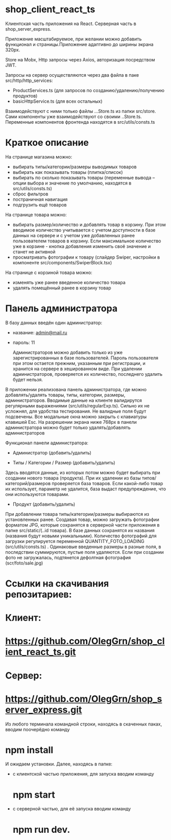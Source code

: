 # shop_client_react_ts
Клиентская часть приложения на React. Серверная часть в shop_server_express.

Приложение масштабируемое, при желании можно добавить функционал и страницы.Приложение адаптивно до ширины экрана 320px.

Store на Mobx, Http запросы через Axios, авторизация посредством JWT.

Запросы на сервер осуществляются через два файла в паке src/http/http_services:
 - ProductServices.ts (для запросов по созданию/удалению/получению продуктов)
 - basicHttpService.ts (для всех остальных)

Взаимодействуют с ними только файлы ...Store.ts из папки src/store. Сами компоненты уже взаимодействуют со своими ..Store.ts.
Переменные компонентов фронтенда находятся в src/utils/consts.ts

# Краткое описание
На странице магазина можно:
- выбирать типы/категории/размеры выводимых товаров
- выбирать как показывать товары (плитка/список)
- выбирать по сколько показывать товары (переменные вывода – опции выбора и значение по умолчанию, находятся в src/utils/consts.ts)
- сброс фильтров
- постраничная навигация
- подгрузить ещё товаров
  
На странице товара можно:
- выбирать размер/количество и добавлять товар в корзину. При этом вводимое количество учитывается с учетом доступности в базе данных на сервере и с учетом уже добавленных ранее пользователем товаров в корзину. Если максимальное количество уже в корзине - кнопка добавления изменить своё значение и станет не активной
- просматривать фотографии к товару (слайдер Swiper, настройки в компоненте src/components/SwiperBlock.tsx)
  
На странице с корзиной товара можно:
- изменять уже ранее введенное количество товара
- удалять помещённый ранее в корзину товар

# Панель администратора
В базу данных введён один администратор:
 - название: admin@mail.ru
 - пароль: 11

   Администраторов можно добавить только из уже зарегистрированных в базе пользователей. Пароль пользователя при этом остается прежним, указанным при регистрации, и хранится на сервере в хешированном виде. При удалении администраторов, проверяется их количество, последнего удалить будет нельзя.

В приложении реализована панель администратора, где можно добавлять/удалять товары, типы, категории, размеры, администраторов.
Вводимые данные на клиенте валидирутся регулярными выражениями (src/utils/regularExp.ts). Сильно их не усложнял, для удобства тестирования. Не валидные поля будут подсвечены.
Все модальные окна можно закрыть с клавиатуры клавишей Esc.
На разрешении экрана ниже 768px в панели администратора можно будет только удалять/добавлять администраторов

Функционал панели администратора:
- Администратор (добавить/удалить)  

- Типы / Категории / Размер (добавить/удалить)

Здесь вводятся данные, из которых потом можно будет выбирать при создании нового товара (продукта). При их удалении из базы типов/категорий/размеров проверяется база товаров. Если какой-либо товар их использует, параметр не удалится, база выдаст предупреждение, что они используются товарами.

- Продукт (добавить/удалить)
  
При добавлении товара типы/категории/размеры выбираются из установленных ранее.
Создавая товар, можно загружать фотографии форматом JPG, которые сохранятся в серверной части приложения в папке src/static/(..id товара). В базе данных сохранятся их названия (названия будут новыми уникальными).
Количество фотографий для загрузки регулируется переменной QUANTITY_FOTO_LOADING (src/utils/consts.ts) .
Одинаковые введенные размеры в разные поля, в последствии суммируются, пустые поля удаляются.
Если при создании фото не загружалась, подтянется дефолтная фотография (scr/foto/sale.jpg)



















# Ссылки на скачивания репозитариев:
# Клиент:
#  https://github.com/OlegGrn/shop_client_react_ts.git
# Сервер:
#  https://github.com/OlegGrn/shop_server_express.git
Из любого терминала командной строки, находясь в скаченных паках, вводим поочерёдно команду
#  npm install
И ожидаем установки.
Далее, находясь в папке: 
- с клиентской частью приложения, для запуска вводим команду
  # npm start
- с серверной частью, для её запуска вводим команду
  # npm run dev.


